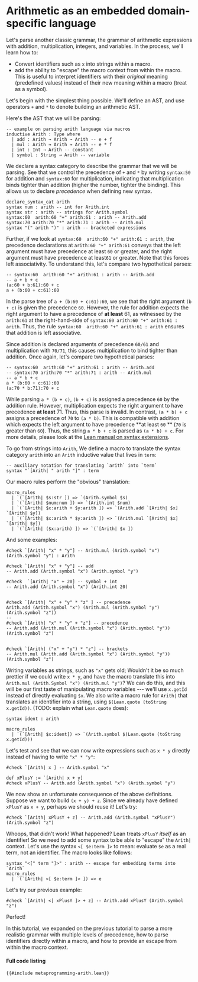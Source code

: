 # Arithmetic as an embedded domain-specific language

Let's parse another classic grammar, the grammar of arithmetic expressions with
addition, multiplication, integers, and variables.  In the process, we'll learn
how to:

- Convert identifiers such as `x` into strings within a macro.
- add the ability to "escape" the macro context from within the macro. This is useful to interpret identifiers with their _original_ meaning (predefined values)
  instead of their new meaning within a macro (treat as a symbol).

Let's begin with the simplest thing possible. We'll define an AST, and use operators `+` and `*` to denote
building an arithmetic AST.


Here's the AST that we will be parsing:

```lean,ignore
-- example on parsing arith language via macros
inductive Arith : Type where
  | add : Arith → Arith → Arith -- e + f
  | mul : Arith → Arith → Arith -- e * f
  | int : Int → Arith -- constant
  | symbol : String → Arith -- variable
```

We declare a syntax category to describe the grammar that we will be parsing.
See that we control the precedence of `+` and `*` by writing `syntax:50` for addition and `syntax:60` for multiplication,
indicating that multiplication binds tighter than addition (higher the number, tighter the binding).
This allows us to declare _precedence_ when defining new syntax.

```lean,ignore
declare_syntax_cat arith
syntax num : arith -- int for Arith.int
syntax str : arith -- strings for Arith.symbol
syntax:60  arith:60 "+" arith:61 : arith -- Arith.add
syntax:70 arith:70 "*" arith:71 : arith -- Arith.mul
syntax "(" arith ")" : arith -- bracketed expressions
```

Further, if we look at `syntax:60  arith:60 "+" arith:61 : arith`, the
precedence declarations at `arith:60 "+" arith:61` conveys that the left
argument must have precedence at least `60` or greater, and the right argument
must have precedence at least`61` or greater.  Note that this forces left
associativity. To understand this, let's compare two hypothetical parses:

```
-- syntax:60  arith:60 "+" arith:61 : arith -- Arith.add
-- a + b + c
(a:60 + b:61):60 + c
a + (b:60 + c:61):60
```

In the parse tree of `a + (b:60 + c:61):60`, we see that the right argument `(b + c)` is given the precedence `60`. However,
the rule for addition expects the right argument to have a precedence of **at least** 61, as witnessed by the `arith:61` at
the right-hand-side of `syntax:60 arith:60 "+" arith:61 : arith`. Thus, the rule `syntax:60  arith:60 "+" arith:61 : arith`
ensures that addition is left associative.

Since addition is declared arguments of precedence `60/61` and multiplication with `70/71`, this causes multiplication to bind
tighter than addition. Once again, let's compare two hypothetical parses:

```
-- syntax:60  arith:60 "+" arith:61 : arith -- Arith.add
-- syntax:70 arith:70 "*" arith:71 : arith -- Arith.mul
-- a * b + c
a * (b:60 + c:61):60
(a:70 * b:71):70 + c
```

While parsing `a * (b + c)`, `(b + c)` is assigned a precedence `60` by the addition rule. However, multiplication expects
the right argument to have precedence **at least** 71. Thus, this parse is invalid. In contrast, `(a * b) + c` assigns
a precedence of `70` to `(a * b)`. This is compatible with addition which expects the left argument to have precedence
**at least `60` ** (`70` is greater than `60`). Thus, the string `a * b + c` is parsed as `(a * b) + c`.
For more details, please look at the [Lean manual on syntax extensions](../syntax.md#notations-and-precedence).




To go from strings into `Arith`, We define a macro to
translate the syntax category `arith` into an `Arith` inductive value that
lives in `term`:


```lean,ignore
-- auxiliary notation for translating `arith` into `term`
syntax "`[Arith| " arith "]" : term
```

Our macro rules perform the "obvious" translation:

```lean,ignore
macro_rules
  | `(`[Arith| $s:str ]) => `(Arith.symbol $s)
  | `(`[Arith| $num:num ]) => `(Arith.int $num)
  | `(`[Arith| $x:arith + $y:arith ]) => `(Arith.add `[Arith| $x] `[Arith| $y])
  | `(`[Arith| $x:arith * $y:arith ]) => `(Arith.mul `[Arith| $x] `[Arith| $y])
  | `(`[Arith| ($x:arith) ]) => `(`[Arith| $x ])
```
And some examples:

```lean,ignore
#check `[Arith| "x" * "y"] -- Arith.mul (Arith.symbol "x") (Arith.symbol "y") : Arith

#check `[Arith| "x" + "y"] -- add
-- Arith.add (Arith.symbol "x") (Arith.symbol "y") 

#check  `[Arith| "x" + 20] -- symbol + int
-- Arith.add (Arith.symbol "x") (Arith.int 20)


#check `[Arith| "x" + "y" * "z" ] -- precedence
Arith.add (Arith.symbol "x") (Arith.mul (Arith.symbol "y") (Arith.symbol "z"))
-- 
#check `[Arith| "x" * "y" + "z"] -- precedence
-- Arith.add (Arith.mul (Arith.symbol "x") (Arith.symbol "y")) (Arith.symbol "z")


#check `[Arith| ("x" + "y") * "z"] -- brackets
-- Arith.mul (Arith.add (Arith.symbol "x") (Arith.symbol "y")) (Arith.symbol "z")
```


Writing variables as strings, such as `"x"`  gets old; Wouldn't it be so much
prettier if we could write `x * y`, and have the macro translate this into `Arith.mul (Arith.Symbol "x") (Arith.mul "y")`?
We can do this, and this will be our first taste of manipulating macro variables --- we'll use `x.getId` instead of directly evaluating `$x`.
We also write a macro rule for `Arith|` that translates an identifier into
a string, using `$(Lean.quote (toString x.getId))`.  (TODO: explain what
`Lean.quote` does):

```lean,ignore
syntax ident : arith

macro_rules
  | `(`[Arith| $x:ident]) => `(Arith.symbol $(Lean.quote (toString x.getId)))
```


Let's test and see that we can now write expressions such as `x * y` directly instead of having to write `"x" * "y"`:

```lean,ignore
#check `[Arith| x ] -- Arith.symbol "x"

def xPlusY := `[Arith| x + y]
#check xPlusY -- Arith.add (Arith.symbol "x") (Arith.symbol "y")
```

We now show an unfortunate consequence of the above definitions. Suppose we want to build `(x + y) + z`.
Since we already have defined `xPlusY` as `x + y`, perhaps we should reuse it! Let's try:

```lean,ignore
#check `[Arith| xPlusY + z] -- Arith.add (Arith.symbol "xPlusY") (Arith.symbol "z")
```

Whoops, that didn't work! What happened? Lean treats `xPlusY` _itself_ as an identifier! So we need to add some syntax
to be able to "escape" the `Arith|` context. Let's use the syntax `<[ $e:term ]>` to mean: evaluate `$e` as a real term,
not an identifier. The macro looks like follows:

```lean,ignore
syntax "<[" term "]>" : arith -- escape for embedding terms into `Arith`
macro_rules
  | `(`[Arith| <[ $e:term ]> ]) => e

```

Let's try our previous example:

```lean,ignore
#check `[Arith| <[ xPlusY ]> + z] -- Arith.add xPlusY (Arith.symbol "z")
```

Perfect!

In this tutorial, we expanded on the previous tutorial to parse a more
realistic grammar with multiple levels of precedence, how to parse identifiers directly
within a macro, and how to provide an escape from within the macro context.

#### Full code listing

```lean
{{#include metaprogramming-arith.lean}}
```

